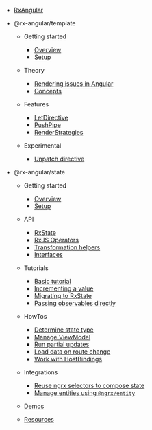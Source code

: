 - [RxAngular](/)

- @rx-angular/template

  - Getting started

    - [Overview](/template/overview.md)
    - [Setup](/template/basic-setup.md)

  - Theory

    - [Rendering issues in Angular](/template/theory/rendering-issues.md)
    - [Concepts](/template/theory/concepts.md)

  - Features

    - [LetDirective](/template/features/let.md)
    - [PushPipe](/template/features/push.md)
    - [RenderStrategies](/template/features/render-strategies.md)

  - Experimental

    - [Unpatch directive](/template/experimental/unpatch.md)

- @rx-angular/state

  - Getting started

    - [Overview](/state/overview.md)
    - [Setup](/state/basic-setup.md)

  - API

    - [RxState](/state/api/rx-state.md)
    - [RxJS Operators](/state/api/rxjs-operators.md)
    - [Transformation helpers](/state/api/transformation-helpers.md)
    - [Interfaces](/state/api/interfaces.md)

  - Tutorials

    - [Basic tutorial](/state/tutorials/basic-tutorial.md)
    - [Incrementing a value](/state/tutorials/incrementing-value.md)
    - [Migrating to RxState](/state/tutorials/from-imperative-to-reactive.md)
    - [Passing observables directly](/state/tutorials/passing-observables.md)

  - HowTos

    - [Determine state type](/state/howtos/determine-state.md)
    - [Manage ViewModel](/state/howtos/manage-viewmodel.md)
    - [Run partial updates](/state/howtos/partial-updates.md)
    - [Load data on route change](/state/howtos/load-data-on-route-change.md)
    - [Work with HostBindings](/state/howtos/hostbindings.md)

  - Integrations

    - [Reuse ngrx selectors to compose state](/state/integrations/compose-state-using-ngrx-selectors.md)
    - [Manage entities using `@ngrx/entity`](/state/integrations/manage-entities-ngrx.md)

  - [Demos](/state/demos.md)
  - [Resources](/state/resources.md)
